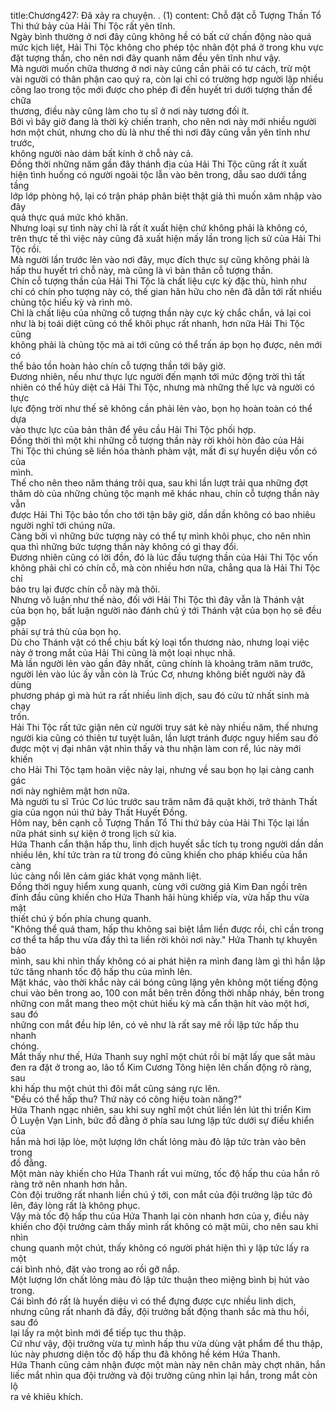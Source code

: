 title:Chương427: Đã xảy ra chuyện. . (1)
content:
Chỗ đặt cỗ Tượng Thần Tổ Thi thứ bảy của Hải Thi Tộc rất yên tĩnh.<br>Ngày bình thường ở nơi đây cũng không hề có bất cứ chấn động nào quá<br>mức kịch liệt, Hải Thi Tộc không cho phép tộc nhân đột phá ở trong khu vực<br>đặt tượng thần, cho nên nơi đây quanh năm đều yên tĩnh như vậy.<br>Mà người muốn chữa thương ở nơi này cũng cần phải có tư cách, trừ một<br>vài người có thân phận cao quý ra, còn lại chỉ có trường hợp người lập nhiều<br>công lao trong tộc mới được cho phép đi đến huyết trì dưới tượng thần để chữa<br>thương, điều này cũng làm cho tu sĩ ở nơi này tương đối ít.<br>Bởi vì bây giờ đang là thời kỳ chiến tranh, cho nên nơi này mới nhiều người<br>hơn một chút, nhưng cho dù là như thế thì nơi đây cũng vẫn yên tĩnh như trước,<br>không người nào dám bất kính ở chỗ này cả.<br>Đồng thời những năm gần đây thánh địa của Hải Thi Tộc cũng rất ít xuất<br>hiện tình huống có người ngoài tộc lẫn vào bên trong, dẫu sao dưới tầng tầng<br>lớp lớp phòng hộ, lại có trận pháp phân biệt thật giả thì muốn xâm nhập vào đây<br>quả thực quá mức khó khăn.<br>Nhưng loại sự tình này chỉ là rất ít xuất hiện chứ không phải là không có,<br>trên thực tế thì việc này cũng đã xuất hiện mấy lần trong lịch sử của Hải Thi<br>Tộc rồi.<br>Mà người lần trước lẻn vào nơi đây, mục đích thực sự cũng không phải là<br>hấp thu huyết trì chỗ này, mà cũng là vì bản thân cỗ tượng thần.<br>Chín cỗ tượng thần của Hải Thi Tộc là chất liệu cực kỳ đặc thù, hình như<br>chỉ có chín pho tượng này có, thế gian hãn hữu cho nên đã dẫn tới rất nhiều<br>chủng tộc hiếu kỳ và rình mò.<br>Chỉ là chất liệu của những cỗ tượng thần này cực kỳ chắc chắn, vả lại coi<br>như là bị toái diệt cũng có thể khôi phục rất nhanh, hơn nữa Hải Thi Tộc cũng<br>không phải là chủng tộc mà ai tới cũng có thể trấn áp bọn họ được, nên mới có<br>thể bảo tồn hoàn hảo chín cỗ tượng thần tới bây giờ.<br>Đương nhiên, nếu như thực lực người đến mạnh tới mức động trời thì tất<br>nhiên có thể hủy diệt cả Hải Thi Tộc, nhưng mà những thế lực và người có thực<br>lực động trời như thế sẽ không cần phải lẻn vào, bọn họ hoàn toàn có thể dựa<br>vào thực lực của bản thân để yêu cầu Hải Thi Tộc phối hợp.<br>Đồng thời thì một khi những cỗ tượng thần này rời khỏi hòn đảo của Hải<br>Thi Tộc thì chúng sẽ liền hóa thành phàm vật, mất đi sự huyền diệu vốn có của<br>mình.<br>Thế cho nên theo năm tháng trôi qua, sau khi lần lượt trải qua những đợt<br>thăm dò của những chủng tộc mạnh mẽ khác nhau, chín cỗ tượng thần này vẫn<br>được Hải Thi Tộc bảo tồn cho tới tận bây giờ, dần dần không có bao nhiêu<br>người nghĩ tới chúng nữa.<br>Càng bởi vì những bức tượng này có thể tự mình khôi phục, cho nên nhìn<br>qua thì những bức tượng thần này không có gì thay đổi.<br>Đương nhiên cũng có lời đồn, đó là lúc đầu tượng thần của Hải Thi Tộc vốn<br>không phải chỉ có chín cỗ, mà còn nhiều hơn nữa, chẳng qua là Hải Thi Tộc chỉ<br>bảo trụ lại được chín cỗ này mà thôi.<br>Nhưng vô luận như thế nào, đối với Hải Thi Tộc thì đây vẫn là Thánh vật<br>của bọn họ, bất luận người nào đánh chủ ý tới Thánh vật của bọn họ sẽ đều gặp<br>phải sự trả thù của bọn họ.<br>Dù cho Thánh vật có thể chịu bất kỳ loại tổn thương nào, nhưng loại việc<br>này ở trong mắt của Hải Thi cũng là một loại nhục nhã.<br>Mà lần người lẻn vào gần đây nhất, cũng chính là khoảng trăm năm trước,<br>người lẻn vào lúc ấy vẫn còn là Trúc Cơ, nhưng không biết người này đã dùng<br>phương pháp gì mà hút ra rất nhiều linh dịch, sau đó cửu tử nhất sinh mà chạy<br>trốn.<br>Hải Thi Tộc rất tức giận nên cử người truy sát kẻ này nhiều năm, thế nhưng<br>người kia cũng có thiên tư tuyệt luân, lần lượt tránh được nguy hiểm sau đó<br>được một vị đại nhân vật nhìn thấy và thu nhận làm con rể, lúc này mới khiến<br>cho Hải Thi Tộc tạm hoãn việc này lại, nhưng về sau bọn họ lại càng canh gác<br>nơi này nghiêm mật hơn nữa.<br>Mà người tu sĩ Trúc Cơ lúc trước sau trăm năm đã quật khởi, trở thành Thất<br>gia của ngọn núi thứ bảy Thất Huyết Đồng.<br>Hôm nay, bên cạnh cỗ Tượng Thần Tổ Thi thứ bảy của Hải Thi Tộc lại lần<br>nữa phát sinh sự kiện ở trong lịch sử kia.<br>Hứa Thanh cẩn thận hấp thu, linh dịch huyết sắc tích tụ trong người dần dần<br>nhiều lên, khí tức tràn ra từ trong đó cũng khiến cho pháp khiếu của hắn càng<br>lúc càng nổi lên cảm giác khát vọng mãnh liệt.<br>Đồng thời nguy hiểm xung quanh, cùng với cường giả Kim Đan ngồi trên<br>đỉnh đầu cũng khiến cho Hứa Thanh hãi hùng khiếp vía, vừa hấp thu vừa mật<br>thiết chú ý bốn phía chung quanh.<br>"Không thể quá tham, hấp thu không sai biệt lắm liền được rồi, chỉ cần trong<br>cơ thể ta hấp thu vừa đầy thì ta liền rời khỏi nơi này." Hứa Thanh tự khuyên bảo<br>mình, sau khi nhìn thấy không có ai phát hiện ra mình đang làm gì thì hắn lập<br>tức tăng nhanh tốc độ hấp thu của mình lên.<br>Mặt khác, vào thời khắc này cái bóng cũng lặng yên không một tiếng động<br>chui vào bên trong ao, 100 con mắt bên trên đồng thời nhấp nháy, bên trong<br>những con mắt mang theo một chút hiếu kỳ mà cẩn thận hít vào một hơi, sau đó<br>những con mắt đều híp lên, có vẻ như là rất say mê rồi lập tức hấp thu nhanh<br>chóng.<br>Mắt thấy như thế, Hứa Thanh suy nghĩ một chút rồi bí mật lấy que sắt màu<br>đen ra đặt ở trong ao, lão tổ Kim Cương Tông hiện lên chấn động rõ ràng, sau<br>khi hấp thu một chút thì đôi mắt cũng sáng rực lên.<br>"Đều có thể hấp thu? Thứ này có công hiệu toàn năng?"<br>Hứa Thanh ngạc nhiên, sau khi suy nghĩ một chút liền lén lút thi triển Kim<br>Ô Luyện Vạn Linh, bức đồ đằng ở phía sau lưng lập tức dưới sự điều khiển của<br>hắn mà hơi lập lòe, một lượng lớn chất lỏng màu đỏ lập tức tràn vào bên trong<br>đồ đằng.<br>Một màn này khiến cho Hứa Thanh rất vui mừng, tốc độ hấp thu của hắn rõ<br>ràng trở nên nhanh hơn hẳn.<br>Còn đội trưởng rất nhanh liền chú ý tới, con mắt của đội trưởng lập tức đỏ<br>lên, đáy lòng rất là không phục.<br>Vậy mà tốc độ hấp thu của Hứa Thanh lại còn nhanh hơn của y, điều này<br>khiến cho đội trưởng cảm thấy mình rất không có mặt mũi, cho nên sau khi nhìn<br>chung quanh một chút, thấy không có người phát hiện thì y lập tức lấy ra một<br>cái bình nhỏ, đặt vào trong ao rồi gỡ nắp.<br>Một lượng lớn chất lỏng màu đỏ lập tức thuận theo miệng bình bị hút vào<br>trong.<br>Cái bình đó rất là huyền diệu vì có thể đựng được cực nhiều linh dịch,<br>nhưng cũng rất nhanh đã đầy, đội trưởng bất động thanh sắc mà thu hồi, sau đó<br>lại lấy ra một bình mới để tiếp tục thu thập.<br>Cứ như vậy, đội trưởng vừa tự mình hấp thu vừa dùng vật phẩm để thu thập,<br>lúc này phương diện tốc độ hấp thu đã không hề kém Hứa Thanh.<br>Hứa Thanh cũng cảm nhận được một màn này nên chân mày chợt nhăn, hắn<br>liếc mắt nhìn qua đội trưởng và đội trưởng cũng nhìn lại hắn, trong mắt còn lộ<br>ra vẻ khiêu khích.